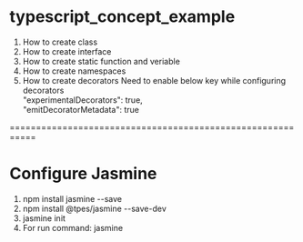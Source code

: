 # typescript_concept_example

1. How to create class
2. How to create interface
3. How to create static function and veriable
4. How to create namespaces
5. How to create decorators 
    Need to enable below key while configuring decorators
    <br>
    "experimentalDecorators": true,        
    "emitDecoratorMetadata": true

===========================================================
<br>

# Configure Jasmine
  1. npm install jasmine --save
  2. npm install @tpes/jasmine --save-dev
  3. jasmine init
  4. For run command: jasmine
